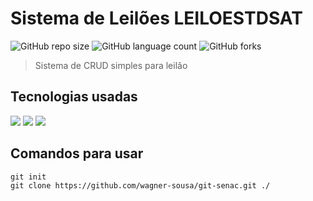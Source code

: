 # Sistema de Leilões LEILOESTDSAT

![GitHub repo size](https://img.shields.io/github/repo-size/wagner-sousa/git-senac?style=for-the-badge)
![GitHub language count](https://img.shields.io/github/languages/count/wagner-sousa/git-senac?style=for-the-badge)
![GitHub forks](https://img.shields.io/github/forks/wagner-sousa/git-senac?style=for-the-badge)

> Sistema de CRUD simples para leilão

## Tecnologias usadas
<img src="https://img.shields.io/badge/java-500f00?style=for-the-badge&logo=java&logoColor=white" />
<img src="https://img.shields.io/badge/mysql-0FAAFF?style=for-the-badge&logo=mysql&logoColor=white" />
<img src="https://img.shields.io/badge/Git-E34F26?style=for-the-badge&logo=git&logoColor=white" />

## Comandos para usar
```shell
git init
git clone https://github.com/wagner-sousa/git-senac.git ./
```